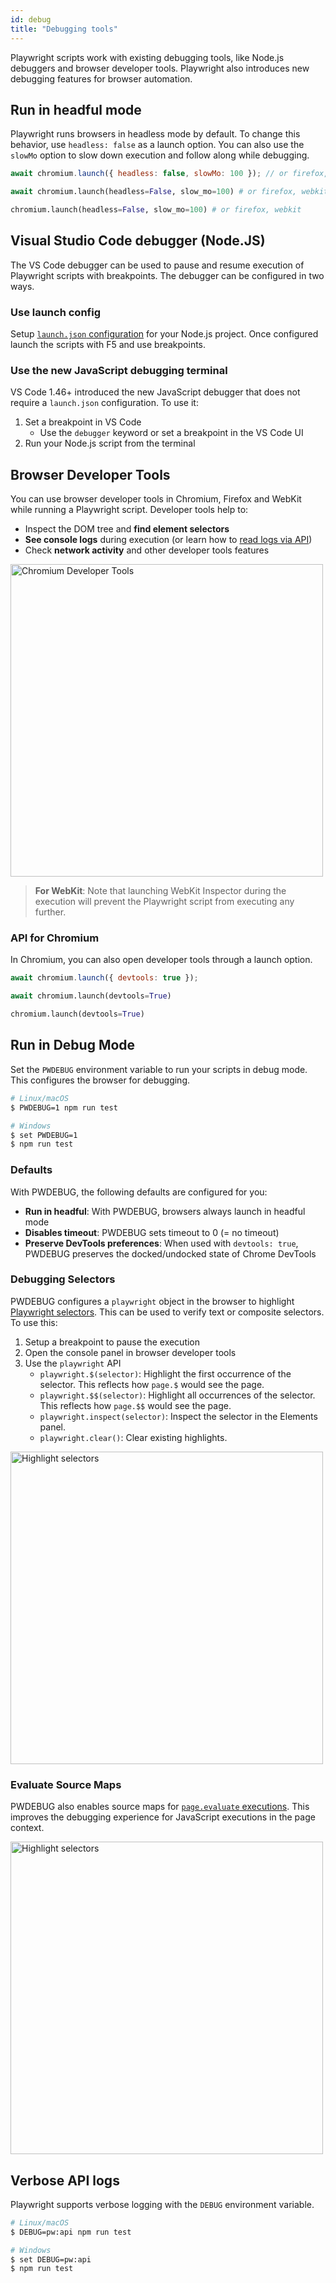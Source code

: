 ```yaml
---
id: debug
title: "Debugging tools"
---
```


Playwright scripts work with existing debugging tools, like Node.js debuggers
and browser developer tools. Playwright also introduces new debugging features
for browser automation.

<!-- TOC -->

## Run in headful mode

Playwright runs browsers in headless mode by default. To change this behavior,
use `headless: false` as a launch option. You can also use the `slowMo` option
to slow down execution and follow along while debugging.

```js
await chromium.launch({ headless: false, slowMo: 100 }); // or firefox, webkit
```

```python async
await chromium.launch(headless=False, slow_mo=100) # or firefox, webkit

```

```python sync
chromium.launch(headless=False, slow_mo=100) # or firefox, webkit

```

## Visual Studio Code debugger (Node.JS)

The VS Code debugger can be used to pause and resume execution of Playwright
scripts with breakpoints. The debugger can be configured in two ways.

### Use launch config

Setup [`launch.json` configuration](https://code.visualstudio.com/docs/nodejs/nodejs-debugging)
for your Node.js project. Once configured launch the scripts with F5 and use
breakpoints.

### Use the new JavaScript debugging terminal

VS Code 1.46+ introduced the new JavaScript debugger that does not require a `launch.json`
configuration. To use it:

1. Set a breakpoint in VS Code
    * Use the `debugger` keyword or set a breakpoint in the VS Code UI
1. Run your Node.js script from the terminal

## Browser Developer Tools

You can use browser developer tools in Chromium, Firefox and WebKit while running
a Playwright script. Developer tools help to:

* Inspect the DOM tree and **find element selectors**
* **See console logs** during execution (or learn how to [read logs via API](./verification.md#console-logs))
* Check **network activity** and other developer tools features

<a href="https://user-images.githubusercontent.com/284612/77234134-5f21a500-6b69-11ea-92ec-1c146e1333ec.png"><img src="https://user-images.githubusercontent.com/284612/77234134-5f21a500-6b69-11ea-92ec-1c146e1333ec.png" width="500" alt="Chromium Developer Tools"></img></a>

> **For WebKit**: Note that launching WebKit Inspector during the execution will
  prevent the Playwright script from executing any further.

### API for Chromium

In Chromium, you can also open developer tools through a launch option.

```js
await chromium.launch({ devtools: true });
```

```python async
await chromium.launch(devtools=True)

```

```python sync
chromium.launch(devtools=True)
```

## Run in Debug Mode

Set the `PWDEBUG` environment variable to run your scripts in debug mode. This
configures the browser for debugging.

```sh
# Linux/macOS
$ PWDEBUG=1 npm run test

# Windows
$ set PWDEBUG=1
$ npm run test
```

### Defaults

With PWDEBUG, the following defaults are configured for you:

* **Run in headful**: With PWDEBUG, browsers always launch in headful mode
* **Disables timeout**: PWDEBUG sets timeout to 0 (= no timeout)
* **Preserve DevTools preferences**: When used with `devtools: true`, PWDEBUG
  preserves the docked/undocked state of Chrome DevTools

### Debugging Selectors

PWDEBUG configures a `playwright` object in the browser to highlight
[Playwright selectors](./selectors.md). This can be used to verify text or
composite selectors. To use this:

1. Setup a breakpoint to pause the execution
1. Open the console panel in browser developer tools
1. Use the `playwright` API
    * `playwright.$(selector)`: Highlight the first occurrence of the selector. This reflects
      how `page.$` would see the page.
    * `playwright.$$(selector)`: Highlight all occurrences of the selector. This reflects
      how `page.$$` would see the page.
    * `playwright.inspect(selector)`: Inspect the selector in the Elements panel.
    * `playwright.clear()`: Clear existing highlights.

<a href="https://user-images.githubusercontent.com/284612/86857345-299abc00-c073-11ea-9e31-02923a9f0d4b.png"><img src="https://user-images.githubusercontent.com/284612/86857345-299abc00-c073-11ea-9e31-02923a9f0d4b.png" width="500" alt="Highlight selectors"></img></a>

### Evaluate Source Maps

PWDEBUG also enables source maps for [`page.evaluate` executions](./core-concepts.md#evaluation).
This improves the debugging experience for JavaScript executions in the page context.

<a href="https://user-images.githubusercontent.com/284612/86857568-a6c63100-c073-11ea-82a4-bfd531a4ec87.png"><img src="https://user-images.githubusercontent.com/284612/86857568-a6c63100-c073-11ea-82a4-bfd531a4ec87.png" width="500" alt="Highlight selectors"></img></a>

## Verbose API logs

Playwright supports verbose logging with the `DEBUG` environment variable.

```sh
# Linux/macOS
$ DEBUG=pw:api npm run test

# Windows
$ set DEBUG=pw:api
$ npm run test
```
